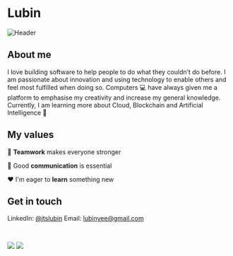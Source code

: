 # Lubin 
![Header](https://capsule-render.vercel.app/api?type=Waving&color=timeGradient&height=160&animation=fadeIn&section=header&text=Lubin&fontSize=50)

## About me

I love building software to help people to do what they couldn’t do before. I am passionate about innovation and using technology to
enable others and feel most fulfilled when doing so. Computers :computer: have always given me a platform to emphasise my creativity and increase my general knowledge.
Currently, I am learning more about Cloud, Blockchain and Artificial Intelligence :robot:

## My values

:open_hands:  **Teamwork** makes everyone stronger <br/>

:key:  Good **communication** is essential <br/>

:hearts:  I'm eager to **learn** something new <br/>


## Get in touch 
LinkedIn: [@itslubin](https://www.linkedin.com/in/itslubin/)
Email: lubinyee@gmail.com

<br/>

![](https://github-readme-stats.vercel.app/api?username=itslubin&show_icons=true&theme=tokyonight&line_height=24&card_width=450&count_private=true)
![](https://github-readme-stats.vercel.app/api/top-langs/?username=itslubin&layout=compact&langs_count=8&hide=Tcl&show_icons=true&theme=tokyonight&count_private=true)
